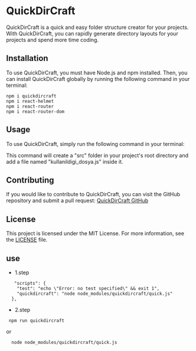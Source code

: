 
# QuickDirCraft

QuickDirCraft is a quick and easy folder structure creator for your projects. With QuickDirCraft, you can rapidly generate directory layouts for your projects and spend more time coding.

## Installation

To use QuickDirCraft, you must have Node.js and npm installed. Then, you can install QuickDirCraft globally by running the following command in your terminal:

```
npm i quickdircraft
npm i react-helmet
npm i react-router
npm i react-router-dom
```

## Usage

To use QuickDirCraft, simply run the following command in your terminal:


This command will create a "src" folder in your project's root directory and add a file named "kullanildigi_dosya.js" inside it.




## Contributing

If you would like to contribute to QuickDirCraft, you can visit the GitHub repository and submit a pull request: [QuickDirCraft GitHub](https://github.com/elnurbaxsiyev/quickdircraft)

## License

This project is licensed under the MIT License. For more information, see the [LICENSE](LICENSE) file.


  
## use
* 1.step 
```
   "scripts": {
    "test": "echo \"Error: no test specified\" && exit 1",
    "quickdircraft": "node node_modules/quickdircraft/quick.js" 
  },  
```

* 2.step
```
 npm run quickdircraft  
```
  or
```
  node node_modules/quickdircraft/quick.js
```
